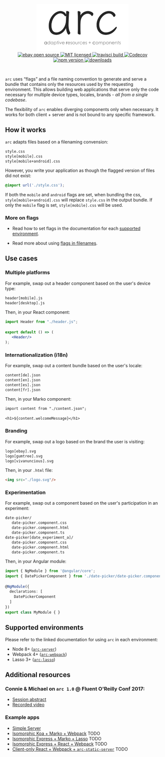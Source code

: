 <p align="center">
   <img width="300" src="./logo.png"/>

   <br/>

   <a href="https://www.ebay.com">
      <img src="https://img.shields.io/badge/ebay-open%20source-01d5c2.svg" alt="ebay open source"/>
   </a>
   <a href="https://img.shields.io/github/license/eBay/arc.svg">
      <img src="https://img.shields.io/github/license/eBay/arc.svg" alt="MIT licensed"/>
   </a>
   <a href="https://travis-ci.org/eBay/arc">
      <img src="https://travis-ci.org/eBay/arc.svg?branch=master" alt="travisci build"/>
   </a>
   <a href="https://codecov.io/gh/eBay/arc">
     <img src="https://codecov.io/gh/eBay/arc/branch/master/graph/badge.svg" alt="Codecov" />
   </a>
   <a href="https://www.npmjs.com/package/arc-resolver">
      <img src="https://img.shields.io/npm/v/arc-resolver.svg" alt="npm version"/>
   </a>
   <a href="http://npm-stat.com/charts.html?package=arc-resolver">
      <img src="https://img.shields.io/npm/dm/arc-resolver.svg" alt="downloads"/>
   </a>
</p>

<br/>

`arc` uses “flags” and a file naming convention to generate and serve a bundle that contains only the resources used by the requesting environment. This allows building web applications that serve only the code necessary for multiple device types, locales, brands - _all from a single codebase_.

The flexibility of `arc` enables diverging components only when necessary. It works for both client + server and is not bound to any specific framework.

## How it works

`arc` adapts files based on a filenaming convension:

```webidl
style.css
style[mobile].css
style[mobile+android].css
```

However, you write your application as though the flagged version of files did not exist:

```css
@import url('./style.css');
```

If both the `mobile` and `android` flags are set, when bundling the css, `style[mobile+android].css` will replace `style.css` in the output bundle. If only the `mobile` flag is set, `style[mobile].css` will be used.

### More on flags

- Read how to set flags in the documentation for each [supported environment](#supported-environments).

- Read more about using [flags in filenames](./packages/arc-resolver).

## Use cases

### Multiple platforms

For example, swap out a header component based on the user's device type:

```webidl
header[mobile].js
header[desktop].js
```

Then, in your React component:

```jsx
import Header from "./header.js";

export default () => (
   <Header/>
);
```

### Internationalization (i18n)

For example, swap out a content bundle based on the user's locale:

```webidl
content[de].json
content[en].json
content[es].json
content[fr].json
```

Then, in your Marko component:

```marko
import content from "./content.json";

<h1>${content.welcomeMessage}</h1>
```

### Branding

For example, swap out a logo based on the brand the user is visiting:

```webidl
logo[ebay].svg
logo[gumtree].svg
logo[vivanuncious].svg
```

Then, in your `.html` file:

```html
<img src="./logo.svg"/>
```

### Experimentation

For example, swap out a component based on the user's participation in an experiment:

```webidl
date-picker/
   date-picker.component.css
   date-picker.component.html
   date-picker.component.ts
date-picker[date_experiment_a]/
   date-picker.component.css
   date-picker.component.html
   date-picker.component.ts
```

Then, in your Angular module:

```ts
import { NgModule } from '@angular/core';
import { DatePickerComponent } from './date-picker/date-picker.component';

@NgModule({
  declarations: [
    DatePickerComponent
  ]
})
export class MyModule { }
```

## Supported environments

Please refer to the linked documentation for using `arc` in each environment:

- Node 8+ ([`arc-server`](./packages/arc-server))
- Webpack 4+ ([`arc-webpack`](./packages/arc-webpack))
- Lasso 3+ ([`arc-lasso`](./packages/arc-lasso))

## Additional resources

### Connie & Michael on `arc 1.0` @ Fluent O'Reilly Conf 2017:

- [Session abstract](https://conferences.oreilly.com/fluent/fl-ca/public/schedule/detail/58976)    
- [Recorded video](https://vimeo.com/229162833/c2727d5436)

### Example apps

- [Simple Server](./packages/example-arc-server)
- [Isomorphic Koa + Marko + Webpack]() TODO
- [Isomorphic Express + Marko + Lasso]() TODO
- [Isomorphic Express + React + Webpack]() TODO
- [Client-only React + Webpack + `arc-static-server`]() TODO